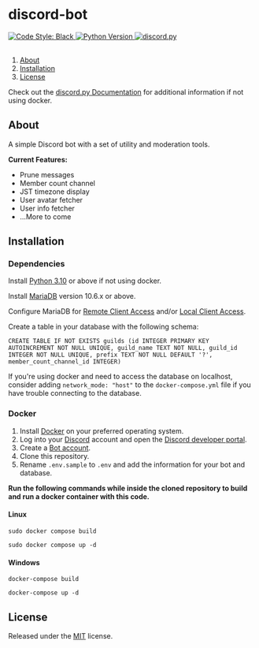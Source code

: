 # discord-bot

<a href="https://github.com/psf/black">
    <img src="https://img.shields.io/badge/code%20style-black-000000.svg" alt="Code Style: Black">
</a>
<a href="https://www.python.org/downloads/">
    <img alt="Python Version" src="https://img.shields.io/badge/python-3.10%2B-blue">
</a>
<a href="https://github.com/Rapptz/discord.py/">
    <img src="https://img.shields.io/badge/discord-py-blue.svg" alt="discord.py">
</a>
<br></br>

1. [About](#about)
1. [Installation](#installation)
1. [License](#license)

Check out the [discord.py Documentation](https://discordpy.readthedocs.io/en/latest/intro.html) for additional information if not using docker.

## About
A simple Discord bot with a set of utility and moderation tools.

**Current Features:**
- Prune messages
- Member count channel
- JST timezone display
- User avatar fetcher
- User info fetcher
- ...More to come
## Installation
### Dependencies
Install [Python 3.10](https://www.python.org/downloads/) or above if not using docker.

Install [MariaDB](https://mariadb.org/download/) version 10.6.x or above.

Configure MariaDB for [Remote Client Access](https://mariadb.com/kb/en/configuring-mariadb-for-remote-client-access/) and/or [Local Client Access](https://www.digitalocean.com/community/tutorials/how-to-install-mariadb-on-ubuntu-18-04).

Create a table in your database with the following schema:
```
CREATE TABLE IF NOT EXISTS guilds (id INTEGER PRIMARY KEY AUTOINCREMENT NOT NULL UNIQUE, guild_name TEXT NOT NULL, guild_id INTEGER NOT NULL UNIQUE, prefix TEXT NOT NULL DEFAULT '?', member_count_channel_id INTEGER)
```

If you're using docker and need to access the database on localhost, consider adding `network_mode: "host"` to the `docker-compose.yml` file if you have trouble connecting to the database.
### Docker
1. Install [Docker](https://docs.docker.com/engine/install/) on your preferred operating system.
1. Log into your [Discord](https://discord.com/) account and open the [Discord developer portal](https://discord.com/developers/docs/getting-started#configuring-a-bot).
1. Create a [Bot account](https://discordpy.readthedocs.io/en/stable/discord.html).
1. Clone this repository.
1. Rename `.env.sample` to `.env` and add the information for your bot and database.

**Run the following commands while inside the cloned repository to build and run a docker container with this code.**
#### Linux
```
sudo docker compose build
```
```
sudo docker compose up -d
```
#### Windows
```
docker-compose build
```
```
docker-compose up -d
```
## License
Released under the [MIT](https://spdx.org/licenses/MIT.html) license.
